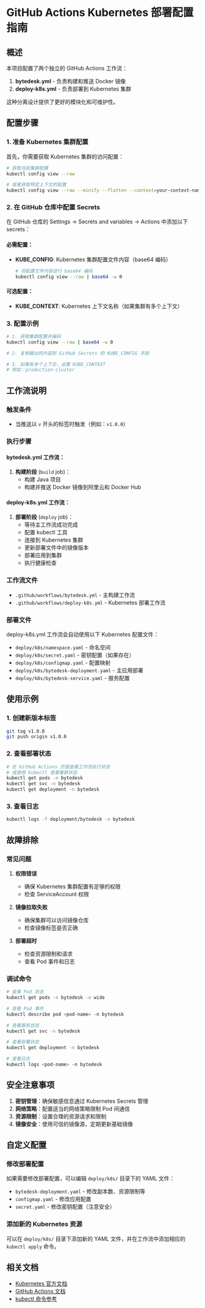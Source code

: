 # GitHub Actions Kubernetes 部署配置指南

## 概述

本项目配置了两个独立的 GitHub Actions 工作流：
1. **bytedesk.yml** - 负责构建和推送 Docker 镜像
2. **deploy-k8s.yml** - 负责部署到 Kubernetes 集群

这种分离设计提供了更好的模块化和可维护性。

## 配置步骤

### 1. 准备 Kubernetes 集群配置

首先，你需要获取 Kubernetes 集群的访问配置：

```bash
# 获取当前集群配置
kubectl config view --raw

# 或者获取特定上下文的配置
kubectl config view --raw --minify --flatten --context=your-context-name
```

### 2. 在 GitHub 仓库中配置 Secrets

在 GitHub 仓库的 Settings -> Secrets and variables -> Actions 中添加以下 secrets：

#### 必需配置：
- **KUBE_CONFIG**: Kubernetes 集群配置文件内容（base64 编码）
  ```bash
  # 将配置文件内容进行 base64 编码
  kubectl config view --raw | base64 -w 0
  ```

#### 可选配置：
- **KUBE_CONTEXT**: Kubernetes 上下文名称（如果集群有多个上下文）

### 3. 配置示例

```bash
# 1. 获取集群配置并编码
kubectl config view --raw | base64 -w 0

# 2. 复制输出的内容到 GitHub Secrets 的 KUBE_CONFIG 字段

# 3. 如果有多个上下文，设置 KUBE_CONTEXT
# 例如：production-cluster
```

## 工作流说明

### 触发条件
- 当推送以 `v` 开头的标签时触发（例如：`v1.0.0`）

### 执行步骤

#### bytedesk.yml 工作流：
1. **构建阶段** (`build` job)：
   - 构建 Java 项目
   - 构建并推送 Docker 镜像到阿里云和 Docker Hub

#### deploy-k8s.yml 工作流：
1. **部署阶段** (`deploy` job)：
   - 等待主工作流成功完成
   - 配置 kubectl 工具
   - 连接到 Kubernetes 集群
   - 更新部署文件中的镜像版本
   - 部署应用到集群
   - 执行健康检查

### 工作流文件
- `.github/workflows/bytedesk.yml` - 主构建工作流
- `.github/workflows/deploy-k8s.yml` - Kubernetes 部署工作流

### 部署文件
deploy-k8s.yml 工作流会自动使用以下 Kubernetes 配置文件：
- `deploy/k8s/namespace.yaml` - 命名空间
- `deploy/k8s/secret.yaml` - 密钥配置（如果存在）
- `deploy/k8s/configmap.yaml` - 配置映射
- `deploy/k8s/bytedesk-deployment.yaml` - 主应用部署
- `deploy/k8s/bytedesk-service.yaml` - 服务配置

## 使用示例

### 1. 创建新版本标签
```bash
git tag v1.0.0
git push origin v1.0.0
```

### 2. 查看部署状态
```bash
# 在 GitHub Actions 页面查看工作流执行状态
# 或使用 kubectl 查看集群状态
kubectl get pods -n bytedesk
kubectl get svc -n bytedesk
kubectl get deployment -n bytedesk
```

### 3. 查看日志
```bash
kubectl logs -f deployment/bytedesk -n bytedesk
```

## 故障排除

### 常见问题

1. **权限错误**
   - 确保 Kubernetes 集群配置有足够的权限
   - 检查 ServiceAccount 权限

2. **镜像拉取失败**
   - 确保集群可以访问镜像仓库
   - 检查镜像标签是否正确

3. **部署超时**
   - 检查资源限制和请求
   - 查看 Pod 事件和日志

### 调试命令
```bash
# 查看 Pod 状态
kubectl get pods -n bytedesk -o wide

# 查看 Pod 事件
kubectl describe pod <pod-name> -n bytedesk

# 查看服务状态
kubectl get svc -n bytedesk

# 查看部署状态
kubectl get deployment -n bytedesk

# 查看日志
kubectl logs <pod-name> -n bytedesk
```

## 安全注意事项

1. **密钥管理**：确保敏感信息通过 Kubernetes Secrets 管理
2. **网络策略**：配置适当的网络策略限制 Pod 间通信
3. **资源限制**：设置合理的资源请求和限制
4. **镜像安全**：使用可信的镜像源，定期更新基础镜像

## 自定义配置

### 修改部署配置
如果需要修改部署配置，可以编辑 `deploy/k8s/` 目录下的 YAML 文件：

- `bytedesk-deployment.yaml` - 修改副本数、资源限制等
- `configmap.yaml` - 修改应用配置
- `secret.yaml` - 修改密钥配置（注意安全）

### 添加新的 Kubernetes 资源
可以在 `deploy/k8s/` 目录下添加新的 YAML 文件，并在工作流中添加相应的 `kubectl apply` 命令。

## 相关文档

- [Kubernetes 官方文档](https://kubernetes.io/docs/)
- [GitHub Actions 文档](https://docs.github.com/en/actions)
- [kubectl 命令参考](https://kubernetes.io/docs/reference/kubectl/) 